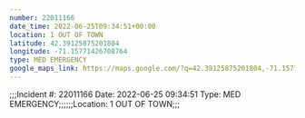 ```yaml
---
number: 22011166
date_time: 2022-06-25T09:34:51+00:00
location: 1 OUT OF TOWN
latitude: 42.39125875201804
longitude: -71.15771426708764
type: MED EMERGENCY
google_maps_link: https://maps.google.com/?q=42.39125875201804,-71.15771426708764
---
```


;;;Incident #: 22011166  Date: 2022-06-25 09:34:51   Type: MED EMERGENCY;;;;;;Location: 1 OUT OF TOWN;;;
